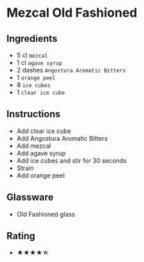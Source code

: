 # Mezcal Old Fashioned

## Ingredients
- 5 cl `mezcal`
- 1 cl `agave syrup`
- 2 dashes `Angostura Aromatic Bitters`
- 1 `orange peel`
- 8 `ice cubes`
- 1 `clear ice cube`

## Instructions
- Add clear ice cube
- Add Angostura Aromatic Bitters
- Add mezcal
- Add agave syrup
- Add ice cubes and stir for 30 seconds
- Strain
- Add orange peel

## Glassware
- Old Fashioned glass

## Rating
- ★★★★☆